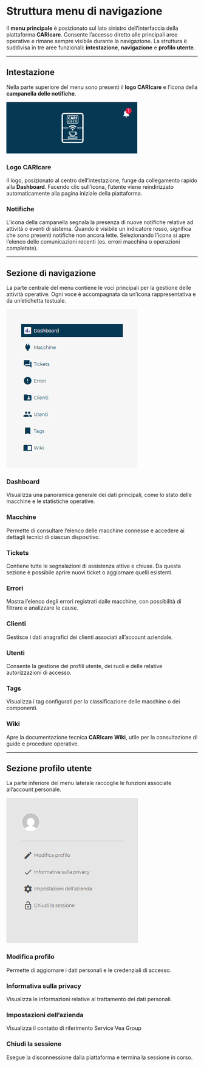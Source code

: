 # Struttura menu di navigazione

Il **menu principale** è posizionato sul lato sinistro dell’interfaccia della piattaforma **CARIcare**.
Consente l’accesso diretto alle principali aree operative e rimane sempre visibile durante la navigazione.
La struttura è suddivisa in tre aree funzionali: **intestazione**, **navigazione** e **profilo utente**.

---

## Intestazione

Nella parte superiore del menu sono presenti il **logo CARIcare** e l’icona della **campanella delle notifiche**.

<kbd>![Menu principale](_images/intestazione.png)</kbd>

### Logo CARIcare

Il logo, posizionato al centro dell’intestazione, funge da collegamento rapido alla **Dashboard**.
Facendo clic sull’icona, l’utente viene reindirizzato automaticamente alla pagina iniziale della piattaforma.

### Notifiche

L’icona della campanella segnala la presenza di nuove notifiche relative ad attività o eventi di sistema.
Quando è visibile un indicatore rosso, significa che sono presenti notifiche non ancora lette.
Selezionando l’icona si apre l’elenco delle comunicazioni recenti (es. errori macchina o operazioni completate).

---

## Sezione di navigazione

La parte centrale del menu contiene le voci principali per la gestione delle attività operative.
Ogni voce è accompagnata da un’icona rappresentativa e da un’etichetta testuale.

<kbd>![Profilo utente](_images/navigation-menu.png)</kbd>

### Dashboard

Visualizza una panoramica generale dei dati principali, come lo stato delle macchine e le statistiche operative.

### Macchine

Permette di consultare l’elenco delle macchine connesse e accedere ai dettagli tecnici di ciascun dispositivo.

### Tickets

Contiene tutte le segnalazioni di assistenza attive e chiuse.
Da questa sezione è possibile aprire nuovi ticket o aggiornare quelli esistenti.

### Errori

Mostra l’elenco degli errori registrati dalle macchine, con possibilità di filtrare e analizzare le cause.

### Clienti

Gestisce i dati anagrafici dei clienti associati all’account aziendale.

### Utenti

Consente la gestione dei profili utente, dei ruoli e delle relative autorizzazioni di accesso.

### Tags

Visualizza i tag configurati per la classificazione delle macchine o dei componenti.

### Wiki

Apre la documentazione tecnica **CARIcare Wiki**, utile per la consultazione di guide e procedure operative.

---

## Sezione profilo utente

La parte inferiore del menu laterale raccoglie le funzioni associate all’account personale.

<kbd>![Profilo utente](_images/user-profile-menu.png)</kbd>

### Modifica profilo

Permette di aggiornare i dati personali e le credenziali di accesso.

### Informativa sulla privacy

Visualizza le informazioni relative al trattamento dei dati personali.

### Impostazioni dell’azienda

Visualizza il contatto di riferimento Service Vea Group

### Chiudi la sessione

Esegue la disconnessione dalla piattaforma e termina la sessione in corso.